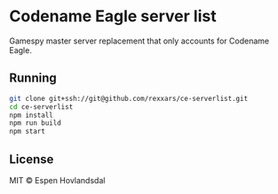 # Codename Eagle server list

Gamespy master server replacement that only accounts for Codename Eagle.

## Running

```sh
git clone git+ssh://git@github.com/rexxars/ce-serverlist.git
cd ce-serverlist
npm install
npm run build
npm start
```

## License

MIT © Espen Hovlandsdal
